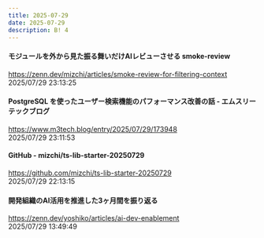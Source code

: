 ```yaml
---
title: 2025-07-29
date: 2025-07-29
description: B! 4
---
```


#### モジュールを外から見た振る舞いだけAIレビューさせる smoke-review
https://zenn.dev/mizchi/articles/smoke-review-for-filtering-context<br>
2025/07/29 23:13:25<br>


#### PostgreSQL を使ったユーザー検索機能のパフォーマンス改善の話 - エムスリーテックブログ
https://www.m3tech.blog/entry/2025/07/29/173948<br>
2025/07/29 23:11:53<br>


#### GitHub - mizchi/ts-lib-starter-20250729
https://github.com/mizchi/ts-lib-starter-20250729<br>
2025/07/29 22:13:15<br>


#### 開発組織のAI活用を推進した3ヶ月間を振り返る
https://zenn.dev/yoshiko/articles/ai-dev-enablement<br>
2025/07/29 13:49:49<br>


